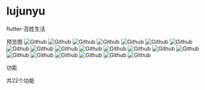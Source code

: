# lujunyu
flutter-百姓生活

预览图
![Github](/snapshot/1.png "title")
![Github](/snapshot/2.png "title")
![Github](/snapshot/3.jpg "title")
![Github](/snapshot/25.jpg "title")
![Github](/snapshot/5.jpg "title")
![Github](/snapshot/6.jpg "title")
![Github](/snapshot/8.jpg "title")
![Github](/snapshot/9.jpg "title")
![Github](/snapshot/10.jpg "title")
![Github](/snapshot/11.jpg "title")
![Github](/snapshot/12.jpg "title")
![Github](/snapshot/23.jpg "title")
![Github](/snapshot/24.jpg "title")
![Github](/snapshot/15.jpg "title")
![Github](/snapshot/16.jpg "title")
![Github](/snapshot/17.jpg "title")
![Github](/snapshot/18.jpg "title")
![Github](/snapshot/19.jpg "title")
![Github](/snapshot/20.jpg "title")
![Github](/snapshot/21.jpg "title")
![Github](/snapshot/22.jpg "title")


功能

共22个功能